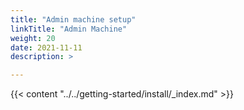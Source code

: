 ```yaml
---
title: "Admin machine setup"
linkTitle: "Admin Machine"
weight: 20
date: 2021-11-11
description: >  

---
```


{{< content "../../getting-started/install/_index.md" >}}
